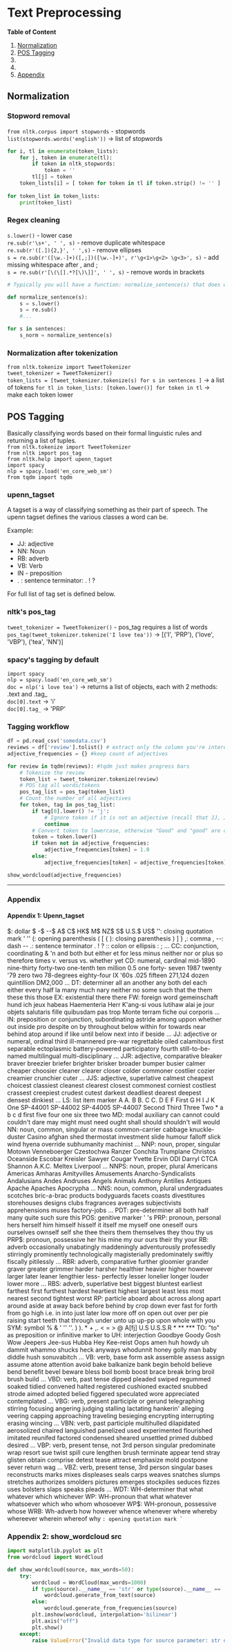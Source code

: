 # Text Preprocessing
**Table of Content**
1. [Normalization](#normalization)
2. [POS Tagging](#pos-tagging)
3. []()
4. []()
5. [Appendix](#appendix)

## Normalization

### Stopword removal
`from nltk.corpus import stopwords` - stopwords  
`list(stopwords.words('english'))` -> list of stopwords  
```python
for i, tl in enumerate(token_lists):
    for j, token in enumerate(tl):
        if token in nltk_stopwords:
            token = ''
        tl[j] = token
    token_lists[i] = [ token for token in tl if token.strip() != '' ]
    
for token_list in token_lists:
    print(token_list)
```


### Regex cleaning
`s.lower()` - lower case  
`re.sub(r'\s+', ' ', s)` - remove duplicate whitespace  
`re.sub(r'([.]){2,}', ' ',s)` - remove ellipses  
`s = re.sub(r'([\w.-]+)([,;])([\w.-]+)', r'\g<1>\g<2> \g<3>', s)` - add missing whitespace after , and ;  
`s = re.sub(r'[\(\[].*?[\)\]]', ' ', s)` - remove words in brackets  

```python
# Typically you will have a function: normalize_sentence(s) that does word level normalization

def normalize_sentence(s):
    s = s.lower()
    s = re.sub()
    #...

for s in sentences:
    s_norm = normalize_sentence(s)

```

### Normalization after tokenization
`from nltk.tokenize import TweetTokenizer`  
`tweet_tokenizer = TweetTokenizer()`  
`token_lists = [tweet_tokenizer.tokenize(s) for s in sentences ]` -> a list of tokens
`for tl in token_lists: [token.lower()] for token in tl` -> make each token lower

## POS Tagging
Basically classifying words based on their formal linguistic rules and returning a list of tuples.  
`from nltk.tokenize import TweetTokenizer`  
`from nltk import pos_tag`  
`from nltk.help import upenn_tagset`  
`import spacy`  
`nlp = spacy.load('en_core_web_sm')`  
`from tqdm import tqdm`  

### upenn_tagset
A tagset is a way of classifying something as their part of speech. The upenn tagset defines the various classes a word can be. 

Example: 
- JJ: adjective
- NN: Noun
- RB: adverb
- VB: Verb
- IN - preposition
- . : sentence terminator: . ! ? 

For full list of tag set is defined below. 

### nltk's pos_tag
`tweet_tokenizer = TweetTokenizer()` - pos_tag requires a list of words
`pos_tag(tweet_tokenizer.tokenize('I love tea'))` -> [('I', 'PRP'), ('love', 'VBP'), ('tea', 'NN')]

### spacy's tagging by default
`import spacy`  
`nlp = spacy.load('en_core_web_sm')`  
`doc = nlp('i love tea')` -> returns a list of objects, each with 2 methods: .text and .tag_  
`doc[0].text` -> 'i'  
`doc[0].tag_` -> 'PRP'  

### Tagging workflow
```python
df = pd.read_csv('somedata.csv')
reviews = df['review'].tolist() # extract only the column you're interested in
adjective_frequencies = {} #keep count of adjectives

for review in tqdm(reviews): #tqdm just makes progress bars
    # Tokenize the review
    token_list = tweet_tokenizer.tokenize(review)
    # POS tag all words/tokens
    pos_tag_list = pos_tag(token_list)
    # Count the number of all adjectives
    for token, tag in pos_tag_list:
        if tag[0].lower() != 'j':
            # Ignore token if it is not an adjective (recall that JJ, JJR, JJS indicate adjectives)
            continue
        # Convert token to lowercase, otherwise "Good" and "good" are considered differently
        token = token.lower()
        if token not in adjective_frequencies:
            adjective_frequencies[token] = 1.0
        else:
            adjective_frequencies[token] = adjective_frequencies[token] + 1.0

show_wordcloud(adjective_frequencies)
```

---
### Appendix

#### Appendix 1: Upenn_tagset
$: dollar
    $ -$ --$ A$ C$ HK$ M$ NZ$ S$ U.S.$ US$
'': closing quotation mark
    ' ''
(: opening parenthesis
    ( [ {
): closing parenthesis
    ) ] }
,: comma
    ,
--: dash
    --
.: sentence terminator
    . ! ?
:: colon or ellipsis
    : ; ...
CC: conjunction, coordinating
    & 'n and both but either et for less minus neither nor or plus so
    therefore times v. versus vs. whether yet
CD: numeral, cardinal
    mid-1890 nine-thirty forty-two one-tenth ten million 0.5 one forty-
    seven 1987 twenty '79 zero two 78-degrees eighty-four IX '60s .025
    fifteen 271,124 dozen quintillion DM2,000 ...
DT: determiner
    all an another any both del each either every half la many much nary
    neither no some such that the them these this those
EX: existential there
    there
FW: foreign word
    gemeinschaft hund ich jeux habeas Haementeria Herr K'ang-si vous
    lutihaw alai je jour objets salutaris fille quibusdam pas trop Monte
    terram fiche oui corporis ...
IN: preposition or conjunction, subordinating
    astride among uppon whether out inside pro despite on by throughout
    below within for towards near behind atop around if like until below
    next into if beside ...
JJ: adjective or numeral, ordinal
    third ill-mannered pre-war regrettable oiled calamitous first separable
    ectoplasmic battery-powered participatory fourth still-to-be-named
    multilingual multi-disciplinary ...
JJR: adjective, comparative
    bleaker braver breezier briefer brighter brisker broader bumper busier
    calmer cheaper choosier cleaner clearer closer colder commoner costlier
    cozier creamier crunchier cuter ...
JJS: adjective, superlative
    calmest cheapest choicest classiest cleanest clearest closest commonest
    corniest costliest crassest creepiest crudest cutest darkest deadliest
    dearest deepest densest dinkiest ...
LS: list item marker
    A A. B B. C C. D E F First G H I J K One SP-44001 SP-44002 SP-44005
    SP-44007 Second Third Three Two * a b c d first five four one six three
    two
MD: modal auxiliary
    can cannot could couldn't dare may might must need ought shall should
    shouldn't will would
NN: noun, common, singular or mass
    common-carrier cabbage knuckle-duster Casino afghan shed thermostat
    investment slide humour falloff slick wind hyena override subhumanity
    machinist ...
NNP: noun, proper, singular
    Motown Venneboerger Czestochwa Ranzer Conchita Trumplane Christos
    Oceanside Escobar Kreisler Sawyer Cougar Yvette Ervin ODI Darryl CTCA
    Shannon A.K.C. Meltex Liverpool ...
NNPS: noun, proper, plural
    Americans Americas Amharas Amityvilles Amusements Anarcho-Syndicalists
    Andalusians Andes Andruses Angels Animals Anthony Antilles Antiques
    Apache Apaches Apocrypha ...
NNS: noun, common, plural
    undergraduates scotches bric-a-brac products bodyguards facets coasts
    divestitures storehouses designs clubs fragrances averages
    subjectivists apprehensions muses factory-jobs ...
PDT: pre-determiner
    all both half many quite such sure this
POS: genitive marker
    ' 's
PRP: pronoun, personal
    hers herself him himself hisself it itself me myself one oneself ours
    ourselves ownself self she thee theirs them themselves they thou thy us
PRP$: pronoun, possessive
    her his mine my our ours their thy your
RB: adverb
    occasionally unabatingly maddeningly adventurously professedly
    stirringly prominently technologically magisterially predominately
    swiftly fiscally pitilessly ...
RBR: adverb, comparative
    further gloomier grander graver greater grimmer harder harsher
    healthier heavier higher however larger later leaner lengthier less-
    perfectly lesser lonelier longer louder lower more ...
RBS: adverb, superlative
    best biggest bluntest earliest farthest first furthest hardest
    heartiest highest largest least less most nearest second tightest worst
RP: particle
    aboard about across along apart around aside at away back before behind
    by crop down ever fast for forth from go high i.e. in into just later
    low more off on open out over per pie raising start teeth that through
    under unto up up-pp upon whole with you
SYM: symbol
    % & ' '' ''. ) ). * + ,. < = > @ A[fj] U.S U.S.S.R * ** ***
TO: "to" as preposition or infinitive marker
    to
UH: interjection
    Goodbye Goody Gosh Wow Jeepers Jee-sus Hubba Hey Kee-reist Oops amen
    huh howdy uh dammit whammo shucks heck anyways whodunnit honey golly
    man baby diddle hush sonuvabitch ...
VB: verb, base form
    ask assemble assess assign assume atone attention avoid bake balkanize
    bank begin behold believe bend benefit bevel beware bless boil bomb
    boost brace break bring broil brush build ...
VBD: verb, past tense
    dipped pleaded swiped regummed soaked tidied convened halted registered
    cushioned exacted snubbed strode aimed adopted belied figgered
    speculated wore appreciated contemplated ...
VBG: verb, present participle or gerund
    telegraphing stirring focusing angering judging stalling lactating
    hankerin' alleging veering capping approaching traveling besieging
    encrypting interrupting erasing wincing ...
VBN: verb, past participle
    multihulled dilapidated aerosolized chaired languished panelized used
    experimented flourished imitated reunifed factored condensed sheared
    unsettled primed dubbed desired ...
VBP: verb, present tense, not 3rd person singular
    predominate wrap resort sue twist spill cure lengthen brush terminate
    appear tend stray glisten obtain comprise detest tease attract
    emphasize mold postpone sever return wag ...
VBZ: verb, present tense, 3rd person singular
    bases reconstructs marks mixes displeases seals carps weaves snatches
    slumps stretches authorizes smolders pictures emerges stockpiles
    seduces fizzes uses bolsters slaps speaks pleads ...
WDT: WH-determiner
    that what whatever which whichever
WP: WH-pronoun
    that what whatever whatsoever which who whom whosoever
WP$: WH-pronoun, possessive
    whose
WRB: Wh-adverb
    how however whence whenever where whereby whereever wherein whereof why
``: opening quotation mark
    ` ``

### Appendix 2: show_wordcloud src
```python
import matplotlib.pyplot as plt
from wordcloud import WordCloud

def show_wordcloud(source, max_words=50):
    try:
        wordcloud = WordCloud(max_words=1000)
        if type(source).__name__ == 'str' or type(source).__name__ == 'unicode':
            wordcloud.generate_from_text(source)
        else:
            wordcloud.generate_from_frequencies(source)
        plt.imshow(wordcloud, interpolation='bilinear')
        plt.axis("off")
        plt.show()
    except:
        raise ValueError("Invalid data type for source parameter: str or [(str,float)]")
           
```
